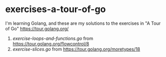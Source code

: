 # exercises-a-tour-of-go
I'm learning Golang, and these are my solutions to the exercises in "A Tour of Go" https://tour.golang.org/

1. *exercise-loops-and-functions.go* from https://tour.golang.org/flowcontrol/8
2. *exercise-slices.go* from https://tour.golang.org/moretypes/18
